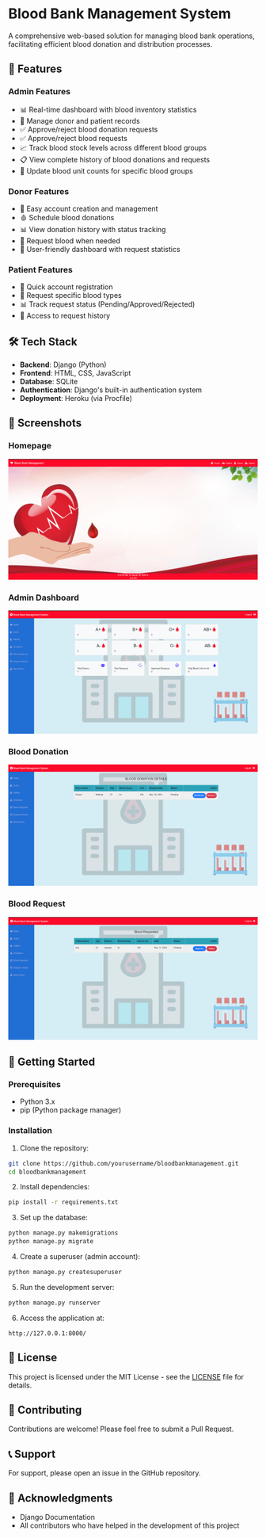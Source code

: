 # Blood Bank Management System

A comprehensive web-based solution for managing blood bank operations, facilitating efficient blood donation and distribution processes.

## 🚀 Features

### Admin Features
- 📊 Real-time dashboard with blood inventory statistics
- 👥 Manage donor and patient records
- ✅ Approve/reject blood donation requests
- ✅ Approve/reject blood requests
- 📈 Track blood stock levels across different blood groups
- 📋 View complete history of blood donations and requests
- 🔄 Update blood unit counts for specific blood groups

### Donor Features
- 👤 Easy account creation and management
- 🩸 Schedule blood donations
- 📊 View donation history with status tracking
- 🏥 Request blood when needed
- 📱 User-friendly dashboard with request statistics

### Patient Features
- 👤 Quick account registration
- 🏥 Request specific blood types
- 📊 Track request status (Pending/Approved/Rejected)
- 📱 Access to request history

## 🛠️ Tech Stack

- **Backend**: Django (Python)
- **Frontend**: HTML, CSS, JavaScript
- **Database**: SQLite
- **Authentication**: Django's built-in authentication system
- **Deployment**: Heroku (via Procfile)

## 📸 Screenshots

### Homepage
![homepage snap](https://github.com/PranayHaldiya/bloodbankmanagement/blob/main/static/screenshot/homepage.png?raw=true)

### Admin Dashboard
![dashboard snap](https://github.com/PranayHaldiya/bloodbankmanagement/blob/main/static/screenshot/admin%20dashboard.png?raw=true)

### Blood Donation 
![invoice snap](https://github.com/PranayHaldiya/bloodbankmanagement/blob/main/static/screenshot/blood%20donation.png?raw=true)

### Blood Request
![doctor snap](https://github.com/PranayHaldiya/bloodbankmanagement/blob/main/static/screenshot/blood%20request.png?raw=true)

## 🚀 Getting Started

### Prerequisites
- Python 3.x
- pip (Python package manager)

### Installation

1. Clone the repository:
```bash
git clone https://github.com/yourusername/bloodbankmanagement.git
cd bloodbankmanagement
```

2. Install dependencies:
```bash
pip install -r requirements.txt
```

3. Set up the database:
```bash
python manage.py makemigrations
python manage.py migrate
```

4. Create a superuser (admin account):
```bash
python manage.py createsuperuser
```

5. Run the development server:
```bash
python manage.py runserver
```

6. Access the application at:
```
http://127.0.0.1:8000/
```

## 📝 License

This project is licensed under the MIT License - see the [LICENSE](LICENSE) file for details.

## 🤝 Contributing

Contributions are welcome! Please feel free to submit a Pull Request.

## 📞 Support

For support, please open an issue in the GitHub repository.

## 🙏 Acknowledgments

- Django Documentation
- All contributors who have helped in the development of this project
